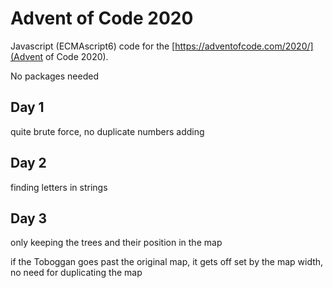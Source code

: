 # Advent of Code 2020

Javascript (ECMAscript6) code for the [https://adventofcode.com/2020/](Advent of Code 2020).

No packages needed

## Day 1

quite brute force, no duplicate numbers adding
 
 
## Day 2

finding letters in strings

## Day 3

only keeping the trees and their position in the map

if the Toboggan goes past the original map, it gets off set by the map width, no need for duplicating the map